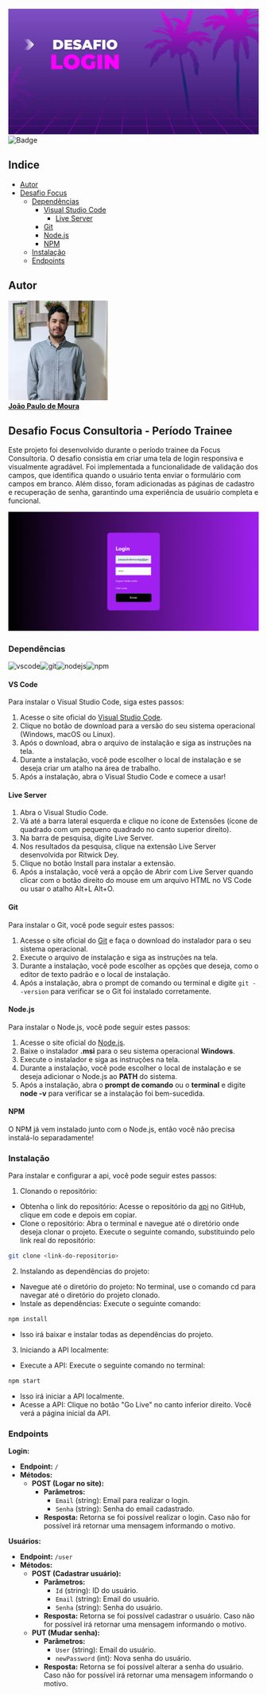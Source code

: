 ![banner](./public/img//banner.png)
![Badge](https://img.shields.io/badge/STATUS-CONCLU%C3%8DDO-brightgreen)
## Indice
- [Autor](#autor)
- [Desafio Focus](#desafio-focus-consultoria---período-trainee)
  - [Dependências](#dependências)
    - [Visual Studio Code](#vs-code)
        - [Live Server](#live-server)
    - [Git](#git)
    - [Node.js](#nodejs)
    - [NPM](#npm)
  - [Instalação](#instalação)
  - [Endpoints](#endpoints)
## Autor

<a href="https://www.linkedin.com/in/joão-moura-7ab135209">
 <img alt="foto do autor" src="./public/img//eu.jpg" width="200px">
 <br />
 <b>João Paulo de Moura</b></a> <a href="https://www.linkedin.com/in/joão-moura-7ab135209/"></a>
 <br />

## Desafio Focus Consultoria - Período Trainee
Este projeto foi desenvolvido durante o período trainee da Focus Consultoria. O desafio consistia em criar uma tela de login responsiva e visualmente agradável. Foi implementada a funcionalidade de validação dos campos, que identifica quando o usuário tenta enviar o formulário com campos em branco. Além disso, foram adicionadas as páginas de cadastro e recuperação de senha, garantindo uma experiência de usuário completa e funcional.

![Imagem da tela de login](./public/img/tela.png)
### Dependências
![vscode](https://img.shields.io/badge/VSCode-0078D4?style=for-the-badge&logo=visual%20studio%20code&logoColor=white)![git](https://img.shields.io/badge/GIT-E44C30?style=for-the-badge&logo=git&logoColor=white)![nodejs](https://img.shields.io/badge/Node%20js-339933?style=for-the-badge&logo=nodedotjs&logoColor=white)![npm](https://img.shields.io/badge/npm-CB3837?style=for-the-badge&logo=npm&logoColor=white)


#### VS Code
Para instalar o Visual Studio Code, siga estes passos:

1. Acesse o site oficial do [Visual Studio Code](https://code.visualstudio.com/Download).
2. Clique no botão de download para a versão do seu sistema operacional (Windows, macOS ou Linux).
3. Após o download, abra o arquivo de instalação e siga as instruções na tela.
4. Durante a instalação, você pode escolher o local de instalação e se deseja criar um atalho na área de trabalho.
5. Após a instalação, abra o Visual Studio Code e comece a usar!

#### Live Server
1. Abra o Visual Studio Code.
2. Vá até a barra lateral esquerda e clique no ícone de Extensões (ícone de quadrado com um pequeno quadrado no canto superior direito).
3. Na barra de pesquisa, digite Live Server.
4. Nos resultados da pesquisa, clique na extensão Live Server desenvolvida por Ritwick Dey.
5. Clique no botão Install para instalar a extensão.
6. Após a instalação, você verá a opção de Abrir com Live Server quando clicar com o botão direito do mouse em um arquivo HTML no VS Code ou usar o atalho Alt+L Alt+O.

#### Git
Para instalar o Git, você pode seguir estes passos:

1. Acesse o site oficial do [Git](https://git-scm.com/download) e faça o download do instalador para o seu sistema operacional.
2. Execute o arquivo de instalação e siga as instruções na tela.
3. Durante a instalação, você pode escolher as opções que deseja, como o editor de texto padrão e o local de instalação.
4. Após a instalação, abra o prompt de comando ou terminal e digite `git --version` para verificar se o Git foi instalado corretamente.

#### Node.js
Para instalar o Node.js, você pode seguir estes passos:

1. Acesse o site oficial do [Node.js](https://nodejs.org/pt).
2. Baixe o instalador **.msi** para o seu sistema operacional **Windows**.
3. Execute o instalador e siga as instruções na tela.
4. Durante a instalação, você pode escolher o local de instalação e se deseja adicionar o Node.js ao **PATH** do sistema.
5. Após a instalação, abra o **prompt de comando** ou o **terminal** e digite **node -v** para verificar se a instalação foi bem-sucedida.

#### NPM
O NPM já vem instalado junto com o Node.js, então você não precisa instalá-lo separadamente! 

### Instalação
Para instalar e configurar a api, você pode seguir estes passos:
1. Clonando o repositório:
- Obtenha o link do repositório: Acesse o repositório da [api](https://github.com/JPaulo-mrs/Desafio_Focus) no GitHub, clique em code e depois em copiar.
- Clone o repositório: Abra o terminal e navegue até o diretório onde deseja clonar o projeto. Execute o seguinte comando, substituindo <link-do-repositorio> pelo link real do repositório:
~~~bash
git clone <link-do-repositorio>
~~~

2. Instalando as dependências do projeto:
- Navegue até o diretório do projeto: No terminal, use o comando cd para navegar até o diretório do projeto clonado.
- Instale as dependências: Execute o seguinte comando:
~~~bash
npm install
~~~
- Isso irá baixar e instalar todas as dependências do projeto.

3. Iniciando a API localmente:

- Execute a API: Execute o seguinte comando no terminal:
~~~bash
npm start
~~~
- Isso irá iniciar a API localmente.
- Acesse a API: Clique no botão "Go Live" no canto inferior direito. Você verá a página inicial da API.

### Endpoints
**Login:**


* **Endpoint:** `/`
* **Métodos:**
    * **POST (Logar no site):**
        * **Parâmetros:**
            * `Email` (string): Email para realizar o login.
            * `Senha` (string): Senha do email cadastrado.
        * **Resposta:** Retorna se foi possível realizar o login. Caso não for possível irá retornar uma mensagem informando o motivo.

**Usuários:**

* **Endpoint:** `/user`
* **Métodos:**
    * **POST (Cadastrar usuário):**
        * **Parâmetros:**
            * `Id` (string): ID do usuário.
            * `Email` (string): Email do usuário.
            * `Senha` (string): Senha do usuário.
        * **Resposta:** Retorna se foi possível cadastrar o usuário. Caso não for possível irá retornar uma mensagem informando o motivo.
    * **PUT (Mudar senha):**
        * **Parâmetros:**
            * `User` (string): Email do usuário.
            * `newPassword` (int): Nova senha do usuário.
        * **Resposta:** Retorna se foi possível alterar a senha do usuário. Caso não for possível irá retornar uma mensagem informando o motivo.